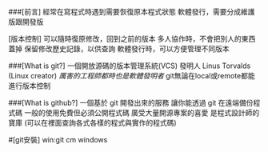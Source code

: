###[前言]
經常在寫程式時遇到需要恢復原本程式狀態
軟體發⾏，需要分成維護版跟開發版

[版本控制]
可以隨時復原修改，回到之前的版本
多⼈協作時，不會把別⼈的東⻄蓋掉
保留修改歷史記錄，以供查詢
軟體發⾏時，可以⽅便管理不同版本

###[What is git?]
一個開放源碼的版本管理系統(VCS)
發明⼈ Linus Torvalds (Linux creator)
*厲害的工程師都時也是軟體發明者*
git無論在local或remote都能進行版本控制

###[What is github?]
一個基於 git 開發出來的服務
讓你能透過 git 在遠端備份程式碼
一般的使用免費但必須公開程式碼
廣受大量開源專案的喜愛
是程式設計師的寶庫 (可以在裡面查詢各式各樣的程式與實作的程式碼)

#[git安裝]
win:git cm windows




